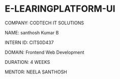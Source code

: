 # E-LEARINGPLATFORM-UI
COMPANY: CODTECH IT SOLUTIONS

NAME: santhosh Kumar B

INTERN ID: CITS0D437

DOMAIN: Frontend Web Development

DURATION: 4 WEEKS

MENTOR: NEELA SANTHOSH
